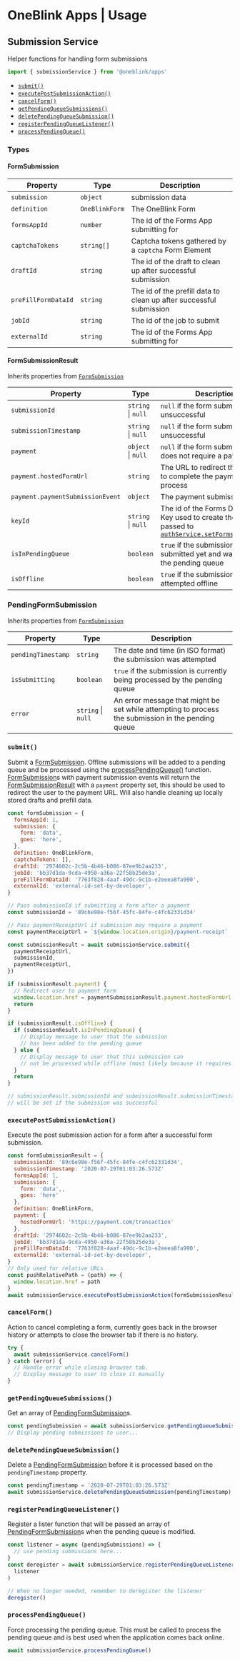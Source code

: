 # OneBlink Apps | Usage

## Submission Service

Helper functions for handling form submissions

```js
import { submissionService } from '@oneblink/apps'
```

- [`submit()`](#submit)
- [`executePostSubmissionAction()`](#executepostsubmissionaction)
- [`cancelForm()`](#cancelForm)
- [`getPendingQueueSubmissions()`](#getpendingqueuesubmissions)
- [`deletePendingQueueSubmission()`](#deletependingqueuesubmission)
- [`registerPendingQueueListener()`](#registerpendingqueuelistener)
- [`processPendingQueue()`](#processpendingqueue)

### Types

#### FormSubmission

| Property            | Type           | Description                                                        |
| ------------------- | -------------- | ------------------------------------------------------------------ |
| `submission`        | `object`       | submission data                                                    |
| `definition`        | `OneBlinkForm` | The OneBlink Form                                                  |
| `formsAppId`        | `number`       | The id of the Forms App submitting for                             |
| `captchaTokens`     | `string[]`     | Captcha tokens gathered by a `captcha` Form Element                |
| `draftId`           | `string`       | The id of the draft to clean up after successful submission        |
| `preFillFormDataId` | `string`       | The id of the prefill data to clean up after successful submission |
| `jobId`             | `string`       | The id of the job to submit                                        |
| `externalId`        | `string`       | The id of the Forms App submitting for                             |

#### FormSubmissionResult

Inherits properties from [`FormSubmission`](#formsubmission)

| Property                         | Type               | Description                                                                                                                                 |
| -------------------------------- | ------------------ | ------------------------------------------------------------------------------------------------------------------------------------------- |
| `submissionId`                   | `string` \| `null` | `null` if the form submission was unsuccessful                                                                                              |
| `submissionTimestamp`            | `string` \| `null` | `null` if the form submission was unsuccessful                                                                                              |
| `payment`                        | `object` \| `null` | `null` if the form submission does not require a payment                                                                                    |
| `payment.hostedFormUrl`          | `string`           | The URL to redirect the user to to complete the payment process                                                                             |
| `payment.paymentSubmissionEvent` | `object`           | The payment submission event                                                                                                                |
| `keyId`                          | `string` \| `null` | The id of the Forms Developer Key used to create the token passed to [`authService.setFormsKeyToken()`](./auth-service.md#setformskeytoken) |
| `isInPendingQueue`               | `boolean`          | `true` if the submission was not submitted yet and was added to the pending queue                                                           |
| `isOffline`                      | `boolean`          | `true` if the submission was attempted offline                                                                                              |

### PendingFormSubmission

Inherits properties from [`FormSubmission`](#formsubmission)

| Property           | Type               | Description                                                                                        |
| ------------------ | ------------------ | -------------------------------------------------------------------------------------------------- |
| `pendingTimestamp` | `string`           | The date and time (in ISO format) the submission was attempted                                     |
| `isSubmitting`     | `boolean`          | `true` if the submission is currently being processed by the pending queue                         |
| `error`            | `string` \| `null` | An error message that might be set while attempting to process the submission in the pending queue |

### `submit()`

Submit a [FormSubmission](#formsubmission). Offline submissions will be added to a pending queue and be processed using the [processPendingQueue()](#processpendingqueue) function. [FormSubmission](#formsubmission)s with payment submission events will return the [FormSubmissionResult](#formsubmissionresult) with a `payment` property set, this should be used to redirect the user to the payment URL. Will also handle cleaning up locally stored drafts and prefill data.

```js
const formSubmission = {
  formsAppId: 1,
  submission: {
    form: 'data',
    goes: 'here',
  },
  definition: OneBlinkForm,
  captchaTokens: [],
  draftId: '2974602c-2c5b-4b46-b086-87ee9b2aa233',
  jobId: 'bb37d1da-9cda-4950-a36a-22f58b25de3a',
  preFillFormDataId: '7763f828-4aaf-49dc-9c1b-e2eeea8fa990',
  externalId: 'external-id-set-by-developer',
}

// Pass submissionId if submitting a form after a payment
const submissionId = '89c6e98e-f56f-45fc-84fe-c4fc62331d34'

// Pass paymentReceiptUrl if submission may require a payment
const paymentReceiptUrl = `${window.location.origin}/payment-receipt`

const submissionResult = await submissionService.submit({
  paymentReceiptUrl,
  submissionId,
  paymentReceiptUrl,
})

if (submissionResult.payment) {
  // Redirect user to payment form
  window.location.href = paymentSubmissionResult.payment.hostedFormUrl
  return
}

if (submissionResult.isOffline) {
  if (submissionResult.isInPendingQueue) {
    // Display message to user that the submission
    // has been added to the pending queue
  } else {
    // Display message to user that this submission can
    // not be processed while offline (most likely because it requires a payment)
  }
  return
}

// submissionResult.submissionId and submissionResult.submissionTimestamp
// will be set if the submission was successful
```

### `executePostSubmissionAction()`

Execute the post submission action for a form after a successful form submission.

```js
const formSubmissionResult = {
  submissionId: '89c6e98e-f56f-45fc-84fe-c4fc62331d34',
  submissionTimestamp: '2020-07-29T01:03:26.573Z'
  formsAppId: 1,
  submission: {
    form: 'data',,
    goes: 'here'
  },
  definition: OneBlinkForm,
  payment: {
    hostedFormUrl: 'https://payment.com/transaction'
  },
  draftId: '2974602c-2c5b-4b46-b086-87ee9b2aa233',
  jobId: 'bb37d1da-9cda-4950-a36a-22f58b25de3a',
  preFillFormDataId: '7763f828-4aaf-49dc-9c1b-e2eeea8fa990',
  externalId: 'external-id-set-by-developer',
}
// Only used for relative URLs
const pushRelativePath = (path) => {
  window.location.href = path
}
await submissionService.executePostSubmissionAction(formSubmissionResult, pushRelativePath)
```

### `cancelForm()`

Action to cancel completing a form, currently goes back in the browser history or attempts to close the browser tab if there is no history.

```js
try {
  await submissionService.cancelForm()
} catch (error) {
  // Handle error while closing browser tab.
  // Display message to user to close it manually
}
```

### `getPendingQueueSubmissions()`

Get an array of [PendingFormSubmission](#pendingformsubmission)s.

```js
const pendingSubmission = await submissionService.getPendingQueueSubmissions()
// Display pending submissions to user...
```

### `deletePendingQueueSubmission()`

Delete a [PendingFormSubmission](#pendingformsubmission) before it is processed based on the `pendingTimestamp` property.

```js
const pendingTimestamp = '2020-07-29T01:03:26.573Z'
await submissionService.deletePendingQueueSubmission(pendingTimestamp)
```

### `registerPendingQueueListener()`

Register a lister function that will be passed an array of [PendingFormSubmission](#pendingformsubmission)s when the pending queue is modified.

```js
const listener = async (pendingSubmissions) => {
  // use pending submissions here...
}
const deregister = await submissionService.registerPendingQueueListener(
  listener
)

// When no longer needed, remember to deregister the listener
deregister()
```

### `processPendingQueue()`

Force processing the pending queue. This must be called to process the pending queue and is best used when the application comes back online.

```js
await submissionService.processPendingQueue()
```
